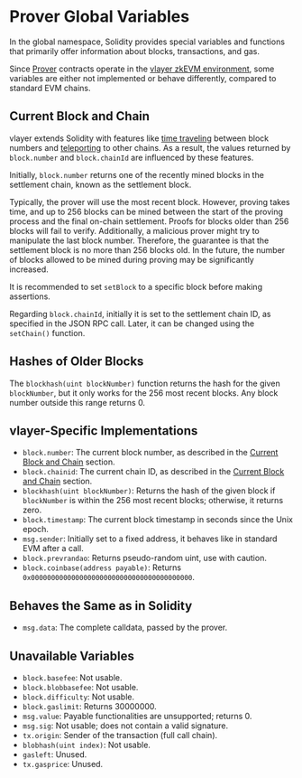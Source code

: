 # Prover Global Variables
In the global namespace, Solidity provides special variables and functions that primarily offer information about blocks, transactions, and gas.

Since [Prover](/advanced/prover.html) contracts operate in the [vlayer zkEVM environment](/appendix/architecture/prover.html), some variables are either not implemented or behave differently, compared to standard EVM chains.

## Current Block and Chain
vlayer extends Solidity with features like [time traveling](/features/time-travel.html) between block numbers and [teleporting](/features/teleport.html) to other chains. As a result, the values returned by `block.number` and `block.chainId` are influenced by these features.

Initially, `block.number` returns one of the recently mined blocks in the settlement chain, known as the settlement block.

Typically, the prover will use the most recent block. However, proving takes time, and up to 256 blocks can be mined between the start of the proving process and the final on-chain settlement. Proofs for blocks older than 256 blocks will fail to verify. Additionally, a malicious prover might try to manipulate the last block number. Therefore, the guarantee is that the settlement block is no more than 256 blocks old. In the future, the number of blocks allowed to be mined during proving may be significantly increased.

It is recommended to set `setBlock` to a specific block before making assertions.

Regarding `block.chainId`, initially it is set to the settlement chain ID, as specified in the JSON RPC call. Later, it can be changed using the `setChain()` function.

## Hashes of Older Blocks
The `blockhash(uint blockNumber)` function returns the hash for the given `blockNumber`, but it only works for the 256 most recent blocks. Any block number outside this range returns 0.

## vlayer-Specific Implementations
* `block.number`: The current block number, as described in the [Current Block and Chain](#current-block-and-chain) section.
* `block.chainid`: The current chain ID, as described in the [Current Block and Chain](#current-block-and-chain) section.
* `blockhash(uint blockNumber)`: Returns the hash of the given block if `blockNumber` is within the 256 most recent blocks; otherwise, it returns zero.
* `block.timestamp`: The current block timestamp in seconds since the Unix epoch.
* `msg.sender`: Initially set to a fixed address, it behaves like in standard EVM after a call.
* `block.prevrandao`: Returns pseudo-random uint, use with caution.
* `block.coinbase(address payable)`: Returns `0x0000000000000000000000000000000000000000`.

## Behaves the Same as in Solidity
* `msg.data`: The complete calldata, passed by the prover.

## Unavailable Variables
* `block.basefee`: Not usable.
* `block.blobbasefee`: Not usable.
* `block.difficulty`: Not usable.
* `block.gaslimit`: Returns 30000000.
* `msg.value`: Payable functionalities are unsupported; returns 0.
* `msg.sig`: Not usable; does not contain a valid signature.
* `tx.origin`: Sender of the transaction (full call chain).
* `blobhash(uint index)`: Not usable.
* `gasleft`: Unused.
* `tx.gasprice`: Unused.